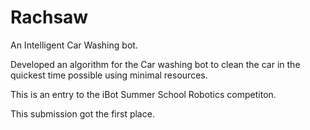 # Rachsaw
An Intelligent Car Washing bot.

Developed an algorithm for the Car washing bot to clean the car in the quickest time possible using minimal resources.

This is an entry to the iBot Summer School Robotics competiton.

This submission got the first place.
